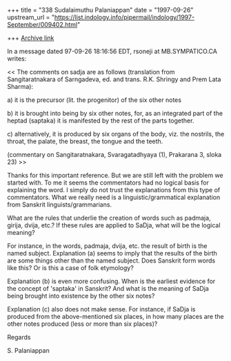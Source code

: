 +++
title = "338 Sudalaimuthu Palaniappan"
date = "1997-09-26"
upstream_url = "https://list.indology.info/pipermail/indology/1997-September/009402.html"

+++
[Archive link](https://list.indology.info/pipermail/indology/1997-September/009402.html)

In a message dated 97-09-26 18:16:56 EDT, rsoneji at MB.SYMPATICO.CA writes:

<< The comments on sadja are as follows (translation from Sangitaratnakara
 of Sarngadeva, ed. and trans. R.K. Shringy and Prem Lata Sharma):

 a) it is the precursor (lit. the progenitor) of the six other notes

 b) it is brought into being by six other notes, for, as an integrated
 part of the heptad (saptaka) it is manifested by the rest of the parts
 together.

 c) alternatively, it is produced by six organs of the body, viz. the
 nostrils, the throat, the palate, the breast, the tongue and the teeth.

 (commentary on Sangitaratnakara, Svaragatadhyaya (1), Prakarana 3, sloka
 23) >>

Thanks for this important reference. But we are still left with the problem
we started with. To me it seems the commentators had no logical basis for
explaining the word. I simply do not trust the explanations from this type of
commentators. What we really need is a linguistic/grammatical explanation
from Sanskrit linguists/grammarians.

What are the rules that underlie the creation of words such as padmaja,
girija, dvija, etc.? If these rules are applied to SaDja, what will be the
logical meaning?

For instance, in the words, padmaja, dvija, etc. the result of birth is the
named subject. Explanation (a) seems to imply that the results of the birth
are some things other than the named subject. Does Sanskrit form words like
this? Or is this a case of folk etymology?

Explanation (b) is even more confusing. When is the earliest evidence for the
concept of 'saptaka' in Sanskrit? And what is the meaning of SaDja being
brought into existence by the other six notes?

Explanation (c) also does not make sense. For instance, if SaDja is produced
from the above-mentioned six places, in how many places are the other notes
produced (less or more than six places)?

Regards

S. Palaniappan



